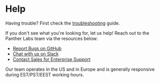 # Help

Having trouble? First check the [troubleshooting](troubleshooting.md) guide.

If you don't see what you're looking for, let us help! Reach out to the Panther Labs team via the resources below:

* [Report Bugs on GitHub](https://github.com/panther-labs/panther/issues)
* [Chat with us on Slack](https://panther-labs-oss-slackin.herokuapp.com/)
* [Contact Sales for Enterprise Support](https://runpanther.io/request-a-demo/)

Our team operates in the US and in Europe and is generally responsive during EST/PST/EEST working hours.

